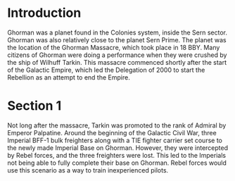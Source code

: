 # Introduction

Ghorman was a planet found in the Colonies system, inside the Sern sector.
Ghorman was also relatively close to the planet Sern Prime.
The planet was the location of the Ghorman Massacre, which took place in 18 BBY.
Many citizens of Ghorman were doing a performance when they were crushed by the ship of Wilhuff Tarkin.
This massacre commenced shortly after the start of the Galactic Empire, which led the Delegation of 2000 to start the Rebellion as an attempt to end the Empire.

# Section 1

Not long after the massacre, Tarkin was promoted to the rank of Admiral by Emperor Palpatine.
Around the beginning of the Galactic Civil War, three Imperial BFF-1 bulk freighters along with a TIE fighter carrier set course to the newly made Imperial Base on Ghorman.
However, they were intercepted by Rebel forces, and the three freighters were lost.
This led to the Imperials not being able to fully complete their base on Ghorman.
Rebel forces would use this scenario as a way to train inexperienced pilots.
